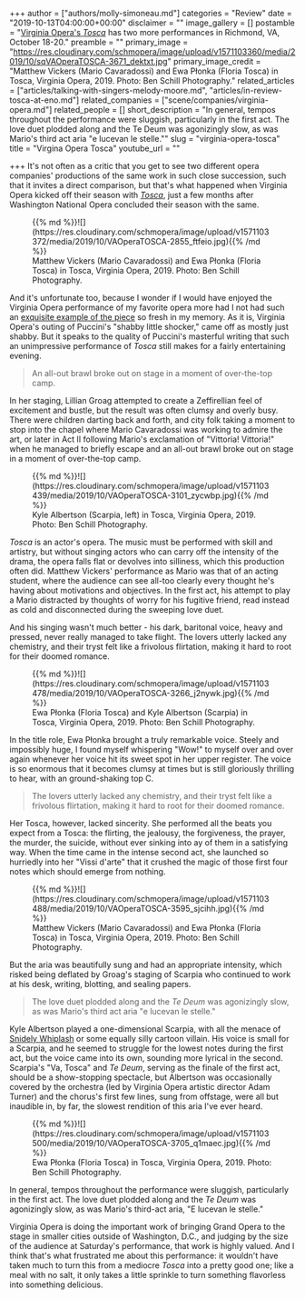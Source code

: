 +++
author = ["authors/molly-simoneau.md"]
categories = "Review"
date = "2019-10-13T04:00:00+00:00"
disclaimer = ""
image_gallery = []
postamble = "[Virginia Opera's _Tosca_](https://vaopera.org/experience/tosca/) has two more performances in Richmond, VA, October 18-20."
preamble = ""
primary_image = "https://res.cloudinary.com/schmopera/image/upload/v1571103360/media/2019/10/sqVAOperaTOSCA-3671_dektxt.jpg"
primary_image_credit = "Matthew Vickers (Mario Cavaradossi) and Ewa Płonka (Floria Tosca) in Tosca, Virginia Opera, 2019. Photo: Ben Schill Photography."
related_articles = ["articles/talking-with-singers-melody-moore.md", "articles/in-review-tosca-at-eno.md"]
related_companies = ["scene/companies/virginia-opera.md"]
related_people = []
short_description = "In general, tempos throughout the performance were sluggish, particularly in the first act. The love duet plodded along and the Te Deum was agonizingly slow, as was Mario's third act aria \"e lucevan le stelle.\""
slug = "virginia-opera-tosca"
title = "Virgina Opera Tosca"
youtube_url = ""

+++
It's not often as a critic that you get to see two different opera companies' productions of the same work in such close succession, such that it invites a direct comparison, but that's what happened when Virginia Opera kicked off their season with [_Tosca_](https://vaopera.org/experience/tosca/), just a few months after Washington National Opera concluded their season with the same.

<figure data-type="image">{{% md %}}![](https://res.cloudinary.com/schmopera/image/upload/v1571103372/media/2019/10/VAOperaTOSCA-2855_ftfeio.jpg){{% /md %}}

<figcaption>Matthew Vickers (Mario Cavaradossi) and Ewa Płonka (Floria Tosca) in Tosca, Virginia Opera, 2019. Photo: Ben Schill Photography.</figcaption>

</figure>

And it's unfortunate too, because I wonder if I would have enjoyed the Virginia Opera performance of my favorite opera more had I not had such an [exquisite example of the piece](/alkema-a-world-class-tosca-at-wno/) so fresh in my memory. As it is, Virginia Opera's outing of Puccini's "shabby little shocker," came off as mostly just shabby. But it speaks to the quality of Puccini's masterful writing that such an unimpressive performance of _Tosca_ still makes for a fairly entertaining evening.

> An all-out brawl broke out on stage in a moment of over-the-top camp.

In her staging, Lillian Groag attempted to create a Zeffirellian feel of excitement and bustle, but the result was often clumsy and overly busy. There were children darting back and forth, and city folk taking a moment to stop into the chapel where Mario Cavaradossi was working to admire the art, or later in Act II following Mario's exclamation of "Vittoria! Vittoria!" when he managed to briefly escape and an all-out brawl broke out on stage in a moment of over-the-top camp.

<figure data-type="image">{{% md %}}![](https://res.cloudinary.com/schmopera/image/upload/v1571103439/media/2019/10/VAOperaTOSCA-3101_zycwbp.jpg){{% /md %}}

<figcaption>Kyle Albertson (Scarpia, left) in Tosca, Virginia Opera, 2019. Photo: Ben Schill Photography.</figcaption>

</figure>

_Tosca_ is an actor's opera. The music must be performed with skill and artistry, but without singing actors who can carry off the intensity of the drama, the opera falls flat or devolves into silliness, which this production often did. Matthew Vickers' performance as Mario was that of an acting student, where the audience can see all-too clearly every thought he's having about motivations and objectives. In the first act, his attempt to play a Mario distracted by thoughts of worry for his fugitive friend, read instead as cold and disconnected during the sweeping love duet.

And his singing wasn't much better - his dark, baritonal voice, heavy and pressed, never really managed to take flight. The lovers utterly lacked any chemistry, and their tryst felt like a  frivolous flirtation, making it hard to root for their doomed romance.

<figure data-type="image">{{% md %}}![](https://res.cloudinary.com/schmopera/image/upload/v1571103478/media/2019/10/VAOperaTOSCA-3266_j2nywk.jpg){{% /md %}}

<figcaption>Ewa Płonka (Floria Tosca) and Kyle Albertson (Scarpia) in Tosca, Virginia Opera, 2019. Photo: Ben Schill Photography.</figcaption>

</figure>

In the title role, Ewa Płonka brought a truly remarkable voice. Steely and impossibly huge, I found myself whispering "Wow!" to myself over and over again whenever her voice hit its sweet spot in her upper register. The voice is so enormous that it becomes clumsy at times but is still gloriously thrilling to hear, with an ground-shaking top C.

> The lovers utterly lacked any chemistry, and their tryst felt like a  frivolous flirtation, making it hard to root for their doomed romance.

Her Tosca, however, lacked sincerity. She performed all the beats you expect from a Tosca: the flirting, the jealousy, the forgiveness, the prayer, the murder, the suicide, without ever sinking into ay of them in a satisfying way. When the time came in the intense second act, she launched so hurriedly into her "Vissi d'arte" that it crushed the magic of those first four notes which should emerge from nothing.

<figure data-type="image">{{% md %}}![](https://res.cloudinary.com/schmopera/image/upload/v1571103488/media/2019/10/VAOperaTOSCA-3595_sjcihh.jpg){{% /md %}}

<figcaption>Matthew Vickers (Mario Cavaradossi) and Ewa Płonka (Floria Tosca) in Tosca, Virginia Opera, 2019. Photo: Ben Schill Photography.</figcaption>

</figure>

But the aria was beautifully sung and had an appropriate intensity, which risked being deflated by Groag's staging of Scarpia who continued to work at his desk, writing, blotting, and sealing papers.

> The love duet plodded along and the _Te Deum_ was agonizingly slow, as was Mario's third act aria "e lucevan le stelle."

Kyle Albertson played a one-dimensional Scarpia, with all the menace of [Snidely Whiplash](https://en.wikipedia.org/wiki/Snidely_Whiplash) or some equally silly cartoon villain. His voice is small for a Scarpia, and he seemed to struggle for the lowest notes during the first act, but the voice came into its own, sounding more lyrical in the second. Scarpia's "Va, Tosca" and _Te Deum_, serving as the finale of the first act, should be a show-stopping spectacle, but Albertson was occasionally covered by the orchestra (led by Virginia Opera artistic director Adam Turner) and the chorus's first few lines, sung from offstage, were all but inaudible in, by far, the slowest rendition of this aria I've ever heard.

<figure data-type="image">{{% md %}}![](https://res.cloudinary.com/schmopera/image/upload/v1571103500/media/2019/10/VAOperaTOSCA-3705_q1maec.jpg){{% /md %}}

<figcaption>Ewa Płonka (Floria Tosca) in Tosca, Virginia Opera, 2019. Photo: Ben Schill Photography.</figcaption>

</figure>

In general, tempos throughout the performance were sluggish, particularly in the first act. The love duet plodded along and the _Te Deum_ was agonizingly slow, as was Mario's third-act aria, "E lucevan le stelle."

Virginia Opera is doing the important work of bringing Grand Opera to the stage in smaller cities outside of Washington, D.C., and judging by the size of the audience at Saturday's performance, that work is highly valued. And I think that's what frustrated me about this performance: it wouldn't have taken much to turn this from a mediocre _Tosca_ into a pretty good one; like a meal with no salt, it only takes a little sprinkle to turn something flavorless into something delicious.